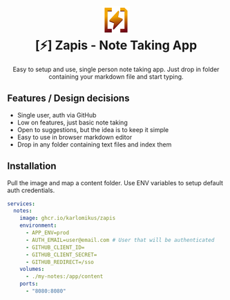 <h1 align="center">
  <img src="https://github.com/karlomikus/zapis/raw/master/public/favicon.png" width="64" alt="App Logo" />
  <br/>
  [⚡] Zapis - Note Taking App
</h1>

<p align="center">Easy to setup and use, single person note taking app. Just drop in folder containing your markdown file and start typing.</p>

## Features / Design decisions
- Single user, auth via GitHub
- Low on features, just basic note taking
- Open to suggestions, but the idea is to keep it simple
- Easy to use in browser markdown editor
- Drop in any folder containing text files and index them

## Installation

Pull the image and map a content folder. Use ENV variables to setup default auth credentials.

```yaml
services:
  notes:
    image: ghcr.io/karlomikus/zapis
    environment:
      - APP_ENV=prod
      - AUTH_EMAIL=user@email.com # User that will be authenticated
      - GITHUB_CLIENT_ID=
      - GITHUB_CLIENT_SECRET=
      - GITHUB_REDIRECT=/sso
    volumes:
      - ./my-notes:/app/content
    ports:
      - "8080:8080"
```